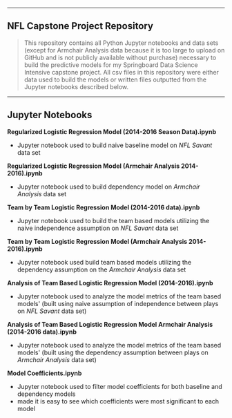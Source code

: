 ----
## NFL Capstone Project Repository
> This repository contains all Python Jupyter notebooks and data sets (except for Armchair Analysis data because it is too large to upload on GitHub and is not publicly available without purchase) necessary to build the predictive models for my Springboard Data Science Intensive capstone project. All csv files in this repository were either data used to build the models or written files outputted from the Jupyter notebooks described below.


----
## Jupyter Notebooks

**Regularized Logistic Regression Model (2014-2016 Season Data).ipynb**

* Jupyter notebook used to build naive baseline model on *NFL Savant* data set

**Regularized Logistic Regression Model  (Armchair Analysis 2014-2016).ipynb**

* Jupyter notebook used to build dependency model on *Armchair Analysis* data set

**Team by Team Logistic Regression Model (2014-2016 data).ipynb**

* Jupyter notebook used to build the team based models utilizing the naive independence assumption on *NFL Savant* data set

**Team by Team Logistic Regression Model  (Armchair Analysis 2014-2016).ipynb**

* Jupyter notebook used build team based models utilizing the dependency assumption on the *Armchair Analysis* data set

**Analysis of Team Based Logistic Regression Model (2014-2016).ipynb**

* Jupyter notebook used to analyze the model metrics of the team based models' (built using naive assumption of independence between plays on *NFL Savant* data set)

**Analysis of Team Based Logistic Regression Model Armchair Analysis (2014-2016 data).ipynb**

* Jupyter notebook used to analyze the model metrics of the team based models' (built using the dependency assumption between plays on *Armchair Analysis* data set)

**Model Coefficients.ipynb**

* Jupyter notebook used to filter model coefficients for both baseline and dependency models
* made it is easy to see which coefficients were most significant to each model